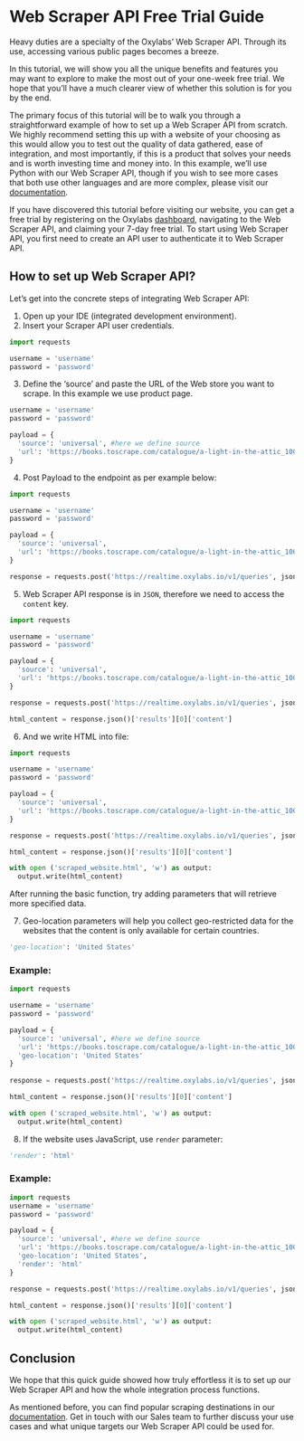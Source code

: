 # Web Scraper API Free Trial Guide

Heavy duties are a specialty of the Oxylabs’ Web Scraper API. Through its use, accessing various public pages becomes a breeze.

In this tutorial, we will show you all the unique benefits and features you may want to explore to make the most out of your one-week free trial. We hope that you’ll have a much clearer view of whether this solution is for you by the end.

The primary focus of this tutorial will be to walk you through a straightforward example of how to set up a Web Scraper API from scratch. We highly recommend setting this up with a website of your choosing as this would allow you to test out the quality of data gathered, ease of integration, and most importantly, if this is a product that solves your needs and is worth investing time and money into. In this example, we’ll use Python with our Web Scraper API, though if you wish to see more cases that both use other languages and are more complex, please visit our [documentation](https://oxy.yt/xr1o).

If you have discovered this tutorial before visiting our website, you can get a free trial by registering on the Oxylabs [dashboard](https://dashboard.oxylabs.io/en/), navigating to the Web Scraper API, and claiming your 7-day free trial. To start using Web Scraper API, you first need to create an API user to authenticate it to Web Scraper API.

## How to set up Web Scraper API?

Let’s get into the concrete steps of integrating Web Scraper API:

1. Open up your IDE (integrated development environment). 
2. Insert your Scraper API user credentials.

```python
import requests

username = 'username'
password = 'password'
```

3. Define the ‘source’ and paste the URL of the Web store you want to scrape. In this example we use [](https://books.toscrape.com) product page. 

```python
username = 'username'
password = 'password'

payload = {
  'source': 'universal', #here we define source
  'url': 'https://books.toscrape.com/catalogue/a-light-in-the-attic_1000/index.html'
}
```

4. Post Payload to the endpoint as per example below: [](https://realtime.oxylabs.io/v1/queries)

```python
import requests

username = 'username'
password = 'password'

payload = {
  'source': 'universal', 
  'url': 'https://books.toscrape.com/catalogue/a-light-in-the-attic_1000/index.html'
}

response = requests.post('https://realtime.oxylabs.io/v1/queries', json = payload, auth = (username, password))
```

5. Web Scraper API response is in `JSON`, therefore we need to access the `content` key.

```python
import requests

username = 'username'
password = 'password'

payload = {
  'source': 'universal',
  'url': 'https://books.toscrape.com/catalogue/a-light-in-the-attic_1000/index.html'
}

response = requests.post('https://realtime.oxylabs.io/v1/queries', json = payload, auth = (username, password))

html_content = response.json()['results'][0]['content']
```

6. And we write HTML into file:

```python
import requests

username = 'username'
password = 'password'

payload = {
  'source': 'universal',
  'url': 'https://books.toscrape.com/catalogue/a-light-in-the-attic_1000/index.html'
}

response = requests.post('https://realtime.oxylabs.io/v1/queries', json = payload, auth = (username, password))

html_content = response.json()['results'][0]['content']

with open ('scraped_website.html', 'w') as output:
  output.write(html_content)
```

After running the basic function, try adding parameters that will retrieve more specified data. 

7. Geo-location parameters will help you collect geo-restricted data for the websites that the content is only available for certain countries. 

```python
'geo-location': 'United States'
```

### Example:

```python
import requests

username = 'username'
password = 'password'

payload = {
  'source': 'universal', #here we define source
  'url': 'https://books.toscrape.com/catalogue/a-light-in-the-attic_1000/index.html',
  'geo-location': 'United States'
}
 
response = requests.post('https://realtime.oxylabs.io/v1/queries', json = payload, auth = (username, password))

html_content = response.json()['results'][0]['content']

with open ('scraped_website.html', 'w') as output:
  output.write(html_content)
```

8. If the website uses JavaScript, use `render` parameter: 

```python
'render': 'html'
```

### Example:

```python
import requests
username = 'username'
password = 'password'

payload = {
  'source': 'universal', #here we define source
  'url': 'https://books.toscrape.com/catalogue/a-light-in-the-attic_1000/index.html',
  'geo-location': 'United States',
  'render': 'html'
}

response = requests.post('https://realtime.oxylabs.io/v1/queries', json = payload, auth = (username, password))

html_content = response.json()['results'][0]['content']

with open ('scraped_website.html', 'w') as output:
  output.write(html_content)
```

## Conclusion

We hope that this quick guide showed how truly effortless it is to set up our Web Scraper API and how the whole integration process functions.

As mentioned before, you can find popular scraping destinations in our [documentation](https://oxy.yt/xr1o). Get in touch with our Sales team to further discuss your use cases and what unique targets our Web Scraper API could be used for.








